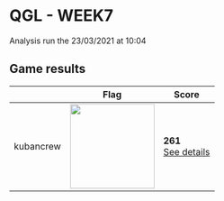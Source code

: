 # QGL - WEEK7

Analysis run the 23/03/2021 at 10:04

## Game results

||Flag|Score|
|--|--|--|
|kubancrew|<img src="../flags/kubancrew.png" width="150" height="" />|**261**<br>[See details](./pool-0/kubancrew.log)|
